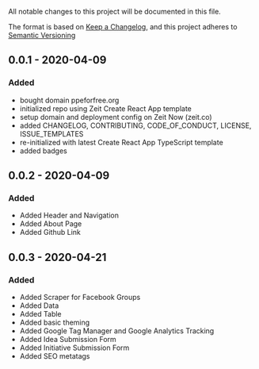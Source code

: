 All notable changes to this project will be documented in this file.

The format is based on [Keep a Changelog](https://keepachangelog.com/en/1.0.0/),
and this project adheres to [Semantic Versioning](https://semver.org/spec/v2.0.0.html)

## 0.0.1 - 2020-04-09

### Added

- bought domain ppeforfree.org
- initialized repo using Zeit Create React App template
- setup domain and deployment config on Zeit Now (zeit.co)
- added CHANGELOG, CONTRIBUTING, CODE_OF_CONDUCT, LICENSE, ISSUE_TEMPLATES
- re-initialized with latest Create React App TypeScript template
- added badges

## 0.0.2 - 2020-04-09

### Added

- Added Header and Navigation
- Added About Page
- Added Github Link

## 0.0.3 - 2020-04-21

### Added

- Added Scraper for Facebook Groups
- Added Data
- Added Table
- Added basic theming
- Added Google Tag Manager and Google Analytics Tracking
- Added Idea Submission Form
- Added Initiative Submission Form
- Added SEO metatags
